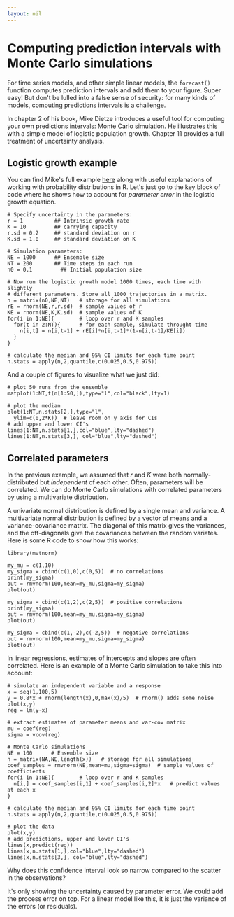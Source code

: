 ```yaml
---
layout: nil
---
```


# Computing prediction intervals with Monte Carlo simulations

For time series models, and other simple linear models, the
`forecast()` function computes prediction intervals and add them to your
figure. Super easy! But don't be lulled into a false sense of security:
for many kinds of models, computing predictions intervals is a challenge.

In chapter 2 of his book, Mike Dietze introduces a useful tool for computing
your own predictions intervals: Monte Carlo simulation. He illustrates this with
a simple model of logistic population growth. Chapter 11 provides a full treatment
of uncertainty analysis.

## Logistic growth example

You can find Mike's full example [here](https://github.com/EcoForecast/EF_Activities/blob/master/Exercise_02_Logistic.Rmd) along with useful explanations of 
working with probability distributions in R. Let's just go to the key block of code 
where he shows how to account for *parameter error* in the logistic growth equation.

```
# Specify uncertainty in the parameters:
r = 1          ## Intrinsic growth rate
K = 10         ## carrying capacity
r.sd = 0.2     ## standard deviation on r
K.sd = 1.0     ## standard deviation on K

# Simulation parameters:
NE = 1000      ## Ensemble size
NT = 200       ## Time steps in each run
n0 = 0.1         ## Initial population size

# Now run the logistic growth model 1000 times, each time with slightly 
# different parameters. Store all 1000 trajectories in a matrix. 
n = matrix(n0,NE,NT)   # storage for all simulations
rE = rnorm(NE,r,r.sd)  # sample values of r
KE = rnorm(NE,K,K.sd)  # sample values of K
for(i in 1:NE){        # loop over r and K samples
  for(t in 2:NT){      # for each sample, simulate throught time
    n[i,t] = n[i,t-1] + rE[i]*n[i,t-1]*(1-n[i,t-1]/KE[i])
  }
}

# calculate the median and 95% CI limits for each time point
n.stats = apply(n,2,quantile,c(0.025,0.5,0.975))
```
And a couple of figures to visualize what we just did:
```
# plot 50 runs from the ensemble
matplot(1:NT,t(n[1:50,]),type="l",col="black",lty=1)

# plot the median
plot(1:NT,n.stats[2,],type="l",
  ylim=c(0,2*K))  # leave room on y axis for CIs
# add upper and lower CI's
lines(1:NT,n.stats[1,],col="blue",lty="dashed")
lines(1:NT,n.stats[3,], col="blue",lty="dashed")
```
## Correlated parameters

In the previous example, we assumed that $r$ and $K$ were both normally-distributed
but *independent* of each other. Often, parameters will be correlated. We can
do Monte Carlo simulations with correlated parameters by using a multivariate
distribution. 

A univariate normal distribution is defined by a single mean and variance. 
A multivariate normal distribution is defined by a vector of means and
a variance-covariance matrix. The diagonal of this matrix gives the 
variances, and the off-diagonals give the covariances between the random
variates. Here is some R code to show how this works:

```
library(mvtnorm)

my_mu = c(1,10)
my_sigma = cbind(c(1,0),c(0,5))  # no correlations
print(my_sigma)
out = rmvnorm(100,mean=my_mu,sigma=my_sigma)
plot(out)

my_sigma = cbind(c(1,2),c(2,5))  # positive correlations
print(my_sigma)
out = rmvnorm(100,mean=my_mu,sigma=my_sigma)
plot(out)

my_sigma = cbind(c(1,-2),c(-2,5))  # negative correlations
out = rmvnorm(100,mean=my_mu,sigma=my_sigma)
plot(out)
```
In linear regressions, estimates of intercepts and slopes are often
correlated. Here is an example of a Monte Carlo simulation to 
take this into account:

```
# simulate an independent variable and a response 
x = seq(1,100,5)
y = 0.8*x + rnorm(length(x),0,max(x)/5)  # rnorm() adds some noise 
plot(x,y)
reg = lm(y~x)

# extract estimates of parameter means and var-cov matrix
mu = coef(reg)
sigma = vcov(reg)

# Monte Carlo simulations
NE = 100      # Ensemble size
n = matrix(NA,NE,length(x))   # storage for all simulations
coef_samples = rmvnorm(NE,mean=mu,sigma=sigma)  # sample values of coefficients
for(i in 1:NE){        # loop over r and K samples
  n[i,] = coef_samples[i,1] + coef_samples[i,2]*x   # predict values at each x
}

# calculate the median and 95% CI limits for each time point
n.stats = apply(n,2,quantile,c(0.025,0.5,0.975))

# plot the data
plot(x,y)
# add predictions, upper and lower CI's
lines(x,predict(reg))
lines(x,n.stats[1,],col="blue",lty="dashed")
lines(x,n.stats[3,], col="blue",lty="dashed")
```
Why does this confidence interval look so narrow compared to the scatter 
in the observations? 

It's only showing the uncertainty caused by parameter error. 
We could add the process error on top. For a 
linear model like this, it is just the variance of the errors (or residuals).




